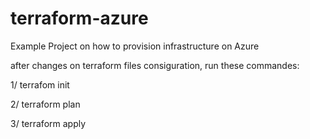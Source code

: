 # terraform-azure
Example Project on how to provision infrastructure on Azure

after changes on terraform files consiguration, run these commandes:

1/ terrafom init

2/ terraform plan

3/ terraform apply
